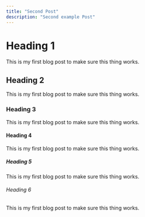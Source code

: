 ```yaml
---
title: "Second Post"
description: "Second example Post"
---
```


# Heading 1
This is my first blog post to make sure this thing works.
## Heading 2
This is my first blog post to make sure this thing works.
### Heading 3
This is my first blog post to make sure this thing works.
#### Heading 4
This is my first blog post to make sure this thing works.
##### Heading 5
This is my first blog post to make sure this thing works.
###### Heading 6
This is my first blog post to make sure this thing works.